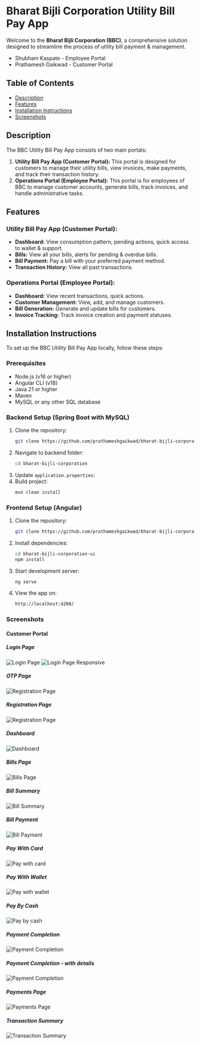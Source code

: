 # Bharat Bijli Corporation Utility Bill Pay App

Welcome to the **Bharat Bijli Corporation (BBC)**, a comprehensive solution designed to streamline the process of utility bill payment & management.

- Shubham Kaspate - Employee Portal
- Prathamesh Gaikwad - Customer Portal

## Table of Contents

- [Description](#description)
- [Features](#features)
- [Installation Instructions](#installation-instructions)
- [Screenshots](#screenshots)

## Description

The BBC Utility Bill Pay App consists of two main portals:

1. **Utility Bill Pay App (Customer Portal):** This portal is designed for customers to manage their utility bills, view invoices, make payments, and track their transaction history.
2. **Operations Portal (Employee Portal):** This portal is for employees of BBC to manage customer accounts, generate bills, track invoices, and handle administrative tasks.

## Features

### Utility Bill Pay App (Customer Portal):

- **Dashboard:** View consumption pattern, pending actions, quick access to wallet & support.
- **Bills:** View all your bills, alerts for pending & overdue bills.
- **Bill Payment:** Pay a bill with your preferred payment method.
- **Transaction History:** View all past transactions.

### Operations Portal (Employee Portal):

- **Dashboard:** View recent transactions, quick actions.
- **Customer Management:** View, add, and manage customers.
- **Bill Generation:** Generate and update bills for customers.
- **Invoice Tracking:** Track invoice creation and payment statuses.

## Installation Instructions

To set up the BBC Utility Bill Pay App locally, follow these steps:

### Prerequisites

- Node.js (v16 or higher)
- Angular CLI (v18)
- Java 21 or higher
- Maven
- MySQL or any other SQL database

### Backend Setup (Spring Boot with MySQL)

1. Clone the repository:
   ```bash
   git clone https://github.com/prathameshgaikwad/bharat-bijli-corporation
   ```
2. Navigate to backend folder:
   ```bash
   cd bharat-bijli-corporation
   ```
3. Update `application.properties`:
4. Build project:
   ```bash
   mvn clean install
   ```

### Frontend Setup (Angular)

1. Clone the repository:
   ```bash
   git clone https://github.com/prathameshgaikwad/bharat-bijli-corporation
   ```
2. Install dependencies:
   ```bash
   cd bharat-bijli-corporation-ui
   npm install
   ```
3. Start development server:
   ```bash
   ng serve
   ```
4. View the app on:
   ```bash
   http://localhost:4200/
   ```

### Screenshots

#### Customer Portal

##### Login Page

![Login Page](docs/screenshots/Utility%20Bill%20Pay%20-%20Customer/login-page.png)
![Login Page Responsive](docs/screenshots/Utility%20Bill%20Pay%20-%20Customer/login-page-responsive.png)

##### OTP Page

![Registration Page](docs/screenshots/Utility%20Bill%20Pay%20-%20Customer/otp-page.png)

##### Registration Page

![Registration Page](docs/screenshots/Utility%20Bill%20Pay%20-%20Customer/registration-page.png)

##### Dashboard

![Dashboard](docs/screenshots/Utility%20Bill%20Pay%20-%20Customer/customer-dashboard.png)

##### Bills Page

![Bills Page](docs/screenshots/Utility%20Bill%20Pay%20-%20Customer/bills-page.png)

##### Bill Summary

![Bill Summary](docs/screenshots/Utility%20Bill%20Pay%20-%20Customer/bill-summary.png)

##### Bill Payment

![Bill Payment](docs/screenshots/Utility%20Bill%20Pay%20-%20Customer/bill-payment-page.png)

##### Pay With Card

![Pay with card](docs/screenshots/Utility%20Bill%20Pay%20-%20Customer/pay-with-card.png)

##### Pay With Wallet

![Pay with wallet](docs/screenshots/Utility%20Bill%20Pay%20-%20Customer/pay-with-card.png)

##### Pay By Cash

![Pay by cash](docs/screenshots/Utility%20Bill%20Pay%20-%20Customer/pay-wth-cash.png)

##### Payment Completion

![Payment Completion](docs/screenshots/Utility%20Bill%20Pay%20-%20Customer/payment-completion.png)

##### Payment Completion - with details

![Payment Completion](docs/screenshots/Utility%20Bill%20Pay%20-%20Customer/payment-completion-with-details.png)

##### Payments Page

![Payments Page](docs/screenshots/Utility%20Bill%20Pay%20-%20Customer/payments-page.png)

##### Transaction Summary

![Transaction Summary](docs/screenshots/Utility%20Bill%20Pay%20-%20Customer/payment-summary.png)
